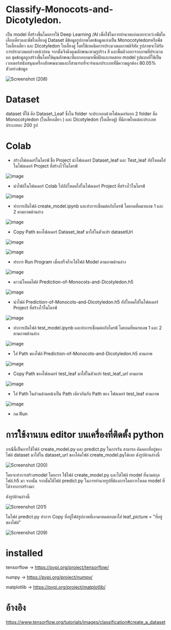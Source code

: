 # Classify-Monocots-and-Dicotyledon.

เป็น model ที่สร้างขึ้นโดยการใช้ Deep Learning /AI เพื่อใช้ในการทำนายแบ่งแยกระหว่างพืชใบเลี้ยงเดี่ยวและพืชใบเลี้ยงคู่
Dataset มีข้อมูลรูปภาพโดยข้อมูลแบ่งเป็น Monocotyledonหรือพืชใบเลี้ยงเดี่ยว และ Dicotyledon ใบเลี้ยงคู่
โดยใช้เทคนิคการประมวลผลภาพดิจิทัล รูปภาพจะได้รับการประมวลผลล่วงหน้าก่อน จากนั้นจึงดึงคุณลักษณะตามรูปร่าง สี และพื้นผิวออกจากภาพที่ประมวลผล
ชุดข้อมูลถูกสร้างขึ้นโดยใช้คุณลักษณะที่แยกออกมาเพื่อฝึกและทดสอบ model รูปแบบที่ใช้เป็นเวกเตอร์สนับสนุนเครื่องลักษณนามและก็สามารถที่จะจำแนกประเภทที่มีความถูกต้อง 80.05%
ตัวอย่างข้อมูล

![Screenshot (208)](https://user-images.githubusercontent.com/96648859/147384704-a39379f3-561c-49b5-845e-fcd657f39f67.png)
# Dataset
dataset ที่ใช้ คือ Dataset_Leaf ซึ่งใน folder จะประกอบด้วยโฟลเดอร์แยก 2 folder คือ Monocotyledon (ใบเลี้ยงเดี่ยว ) และ Dicotyledon (ใบเลี้ยงคู่) ที่มีภาพใบแต่ละประเภท ประเภทละ 200 รูป
# Colab

- สร้างโฟลเดอร์ในไดรฟ์ ชื่อ Project นำโฟลเดอร์ Dataset_leaf และ Test_leaf อัปโหลดใส่ในโฟลเดอร์ Project ที่สร้างไว้ในไดรฟ์

![image](https://user-images.githubusercontent.com/95160825/147400035-0e2b1651-437e-4b0d-b061-d0b06e8d22eb.png)

- นำไฟล์ในโฟลเดอร์ Colab ไปอัปโหลดใส่ในโฟลเดอร์ Project ที่สร้างไว้ในไดรฟ์

![image](https://user-images.githubusercontent.com/95160825/147400074-877a02ab-2f44-4811-9110-b7e20d4617a0.png)

- ทำการเปิดไฟล์ create_model.ipynb และทำการเชื่อมต่อกับไดรฟ์ โดยกดที่หมายเลข 1 และ 2 ตามภาพด้านล่าง

![image](https://user-images.githubusercontent.com/95160825/147400207-eafd2c15-836a-48bc-b0de-156f9adf26d5.png)

- Copy Path ของโฟลเดอร์ Dataset_leaf มาใส่ในตัวแปร datasetUrl

![image](https://user-images.githubusercontent.com/95160825/147400176-3ac09a28-0328-4168-9c6e-4749e19972e7.png)

![image](https://user-images.githubusercontent.com/95160825/147400180-aa479d3e-920c-4d6d-b5ca-5175574e3fa3.png)

- ทำการ Run Program เมื่อเสร็จก็จะได้ไฟล์ Model ตามภาพด้านล่าง

![image](https://user-images.githubusercontent.com/95160825/147400343-40fc6a62-b55f-47e7-831f-e645e5c1d7fd.png)

- ดาวน์โหลดไฟล์ Prediction-of-Monocots-and-Dicotyledon.h5

![image](https://user-images.githubusercontent.com/95160825/147400361-bbddb0aa-f6c1-416b-b902-4d39216a806c.png)

- นำไฟล์ Prediction-of-Monocots-and-Dicotyledon.h5 อัปโหลดใส่ในโฟลเดอร์ Project ที่สร้างไว้ในไดรฟ์

![image](https://user-images.githubusercontent.com/95160825/147400527-d9107344-2b48-43b5-b7a3-63ad6e0d4078.png)

- ทำการเปิดไฟล์ test_model.ipynb และทำการเชื่อมต่อกับไดรฟ์ โดยกดที่หมายเลข 1 และ 2 ตามภาพด้านล่าง

![image](https://user-images.githubusercontent.com/95160825/147400207-eafd2c15-836a-48bc-b0de-156f9adf26d5.png)

- ใส่ Path ของไฟล์ Prediction-of-Monocots-and-Dicotyledon.h5 ตามภาพ

![image](https://user-images.githubusercontent.com/95160825/147400479-e28fa720-280c-4b63-91e6-b85bf0b89661.png)

- Copy Path ของโฟลเดอร์ test_leaf มาใส่ในตัวแปร test_leaf_url ตามภาพ

![image](https://user-images.githubusercontent.com/95160825/147400511-e7109067-be64-42c9-b98d-4ecfc3e4ad5d.png)

- ใส่ Path ในส่วนด้านหน้าเป็น Path เดียวกันกับ Path ของ โฟลเดอร์ test_leaf ตามภาพ

![image](https://user-images.githubusercontent.com/95160825/147400589-5d1af438-f506-4e66-aa6a-23f44118b717.png)

- กด Run

# การใช้งานบน editor บนเครื่องที่ติดตั้ง python

กรณีนี้เป็นการใช้ไฟล์ create_model.py และ predict.py ในการรัน สามารถ คัดลอกที่อยู่ของไฟล์ dataset มาใส่ใน dataset_url ของโค้ดไฟล์ create_model.pyได้เลย ดังรูปด้านล่างนี้

![Screenshot (200)](https://user-images.githubusercontent.com/96648859/147384793-a7718638-76e5-488b-9e4c-6b0a656d83ed.png)

  โดยจะทำการสร้างmodel โดยการ ใช้ไฟล์ create_model.py และได้ไฟล์ model ที่นามสกุลไฟล์.h5 มา จากนั้น
จากนั้นใช้ไฟล์  predict.py ในการทำนายรูปที่ต้องการโดยการโหลด model ที่ได้จากการสร้างมา 

ดังรูปด้านล่างนี้

![Screenshot (201)](https://user-images.githubusercontent.com/96648859/147384950-ca13a2f2-5c34-4484-a147-9dad4e354d26.png)


ในไฟล์ predict.py ทำการ Copy ที่อยู่ไฟล์รูปภาพที่เอามาทดสอบมาใส่ leaf_picture = "ที่อยู่ของไฟล์"

![Screenshot (209)](https://user-images.githubusercontent.com/96648859/147385122-979024d8-8553-4ab1-95af-4f96c7dd944c.png)

# installed
tensorflow -> https://pypi.org/project/tensorflow/

numpy -> https://pypi.org/project/numpy/

matplotlib -> https://pypi.org/project/matplotlib/



# อ้างอิง

https://www.tensorflow.org/tutorials/images/classification#create_a_dataset






